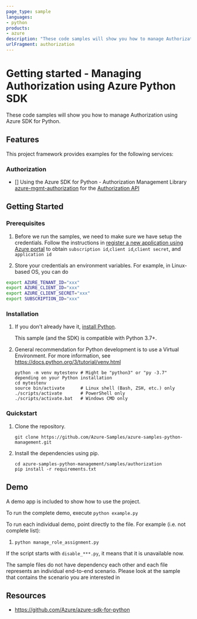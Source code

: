 ```yaml
---
page_type: sample
languages:
- python
products:
- azure
description: "These code samples will show you how to manage Authorization using Azure SDK for Python."
urlFragment: authorization
---
```


# Getting started - Managing Authorization using Azure Python SDK

These code samples will show you how to manage Authorization using Azure SDK for Python.

## Features

This project framework provides examples for the following services:

### Authorization
* [] Using the Azure SDK for Python - Authorization Management Library [azure-mgmt-authorization](https://pypi.org/project/azure-mgmt-authorization/) for the [Authorization API](https://docs.microsoft.com/en-us/rest/api/authorization/)

## Getting Started

### Prerequisites

1. Before we run the samples, we need to make sure we have setup the credentials. Follow the instructions in [register a new application using Azure portal](https://docs.microsoft.com/en-us/azure/active-directory/develop/howto-create-service-principal-portal) to obtain `subscription id`,`client id`,`client secret`, and `application id`

2. Store your credentials an environment variables.
For example, in Linux-based OS, you can do
```bash
export AZURE_TENANT_ID="xxx"
export AZURE_CLIENT_ID="xxx"
export AZURE_CLIENT_SECRET="xxx"
export SUBSCRIPTION_ID="xxx"
```

### Installation

1.  If you don't already have it, [install Python](https://www.python.org/downloads/).

    This sample (and the SDK) is compatible with Python 3.7+.

2.  General recommendation for Python development is to use a Virtual Environment.
    For more information, see https://docs.python.org/3/tutorial/venv.html

    ```
    python -m venv mytestenv # Might be "python3" or "py -3.7" depending on your Python installation
    cd mytestenv
    source bin/activate      # Linux shell (Bash, ZSH, etc.) only
    ./scripts/activate       # PowerShell only
    ./scripts/activate.bat   # Windows CMD only
    ```

### Quickstart

1.  Clone the repository.

    ```
    git clone https://github.com/Azure-Samples/azure-samples-python-management.git
    ```

2.  Install the dependencies using pip.

    ```
    cd azure-samples-python-management/samples/authorization
    pip install -r requirements.txt
    ```

## Demo

A demo app is included to show how to use the project.

To run the complete demo, execute `python example.py`

To run each individual demo, point directly to the file. For example (i.e. not complete list):

1. `python manage_role_assignment.py`

If the script starts with `disable_***.py`, it means that it is unavailable now.

The sample files do not have dependency each other and each file represents an individual end-to-end scenario. Please look at the sample that contains the scenario you are interested in

## Resources

- https://github.com/Azure/azure-sdk-for-python
